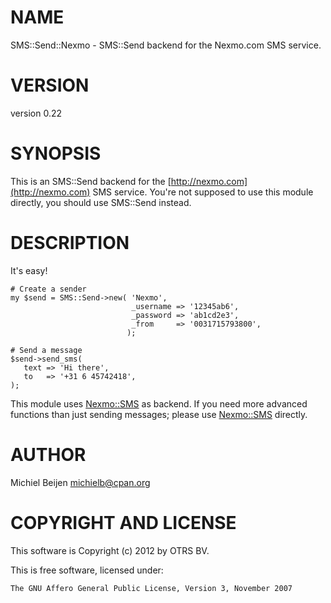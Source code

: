 # NAME

SMS::Send::Nexmo - SMS::Send backend for the Nexmo.com SMS service.

# VERSION

version 0.22

# SYNOPSIS

This is an SMS::Send backend for the [http://nexmo.com](http://nexmo.com) SMS service. 
You're not supposed to use this module directly, you should use
SMS::Send instead. 

# DESCRIPTION

It's easy!

    # Create a sender
    my $send = SMS::Send->new( 'Nexmo',
                               _username => '12345ab6',
                               _password => 'ab1cd2e3',
                               _from     => '0031715793800',
                              );

    # Send a message
    $send->send_sms(
       text => 'Hi there',
       to   => '+31 6 45742418',
    );

This module uses [Nexmo::SMS](https://metacpan.org/pod/Nexmo::SMS) as backend. If you need more advanced
functions than just sending messages; please use [Nexmo::SMS](https://metacpan.org/pod/Nexmo::SMS) directly.

# AUTHOR

Michiel Beijen <michielb@cpan.org>

# COPYRIGHT AND LICENSE

This software is Copyright (c) 2012 by OTRS BV.

This is free software, licensed under:

    The GNU Affero General Public License, Version 3, November 2007
